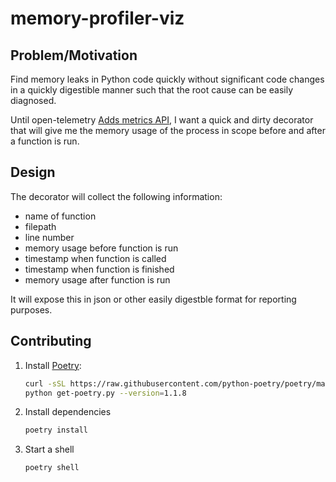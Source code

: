 # memory-profiler-viz

## Problem/Motivation

Find memory leaks in Python code quickly without significant code changes in a quickly digestible manner such that the root cause can be easily diagnosed.

Until open-telemetry [Adds metrics API](https://github.com/open-telemetry/opentelemetry-python/pull/1887), I want a quick and dirty decorator that will give me the  memory usage of the process in scope before and after a function is run.

## Design

The decorator will collect the following information:
- name of function
- filepath
- line number
- memory usage before function is run
- timestamp when function is called
- timestamp when function is finished
- memory usage after function is run

It will expose this in json or other easily digestble format for reporting purposes.

## Contributing
1. Install [Poetry](https://python-poetry.org/docs/):
    ```zsh
    curl -sSL https://raw.githubusercontent.com/python-poetry/poetry/master/get-poetry.py > get-poetry.py
    python get-poetry.py --version=1.1.8
    ```

1. Install dependencies
    ```zsh
    poetry install
    ```

1. Start a shell
    ```zsh
    poetry shell
    ```
